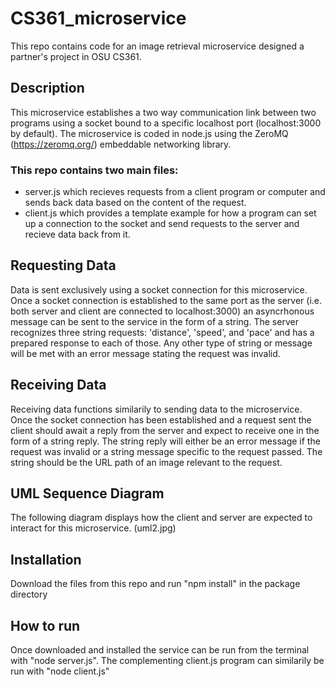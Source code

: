 # CS361_microservice
This repo contains code for an image retrieval microservice designed a partner's project in OSU CS361.

## Description
This microservice establishes a two way communication link between two programs using a socket bound to a specific localhost port (localhost:3000 by default). The microservice is coded in node.js using the ZeroMQ (https://zeromq.org/) embeddable networking library. 

### This repo contains two main files:
- server.js which recieves requests from a client program or computer and sends back data based on the content of the request. 
- client.js which provides a template example for how a program can set up a connection to the socket and send requests to the server and recieve data back from it. 

## Requesting Data
Data is sent exclusively using a socket connection for this microservice. Once a socket connection is established to the same port as the server (i.e. both server and client are connected to localhost:3000) an asyncrhonous message can be sent to the service in the form of a string. The server recognizes three string requests: 'distance', 'speed', and 'pace' and has a prepared response to each of those. Any other type of string or message will be met with an error message stating the request was invalid. 

## Receiving Data
Receiving data functions similarily to sending data to the microservice. Once the socket connection has been established and a request sent the client should await a reply from the server and expect to receive one in the form of a string reply. The string reply will either be an error message if the request was invalid or a string message specific to the request passed. The string should be the URL path of an image relevant to the request. 

## UML Sequence Diagram
The following diagram displays how the client and server are expected to interact for this microservice. 
(uml2.jpg)

## Installation
Download the files from this repo and run "npm install" in the package directory 

## How to run
Once downloaded and installed the service can be run from the terminal with "node server.js". The complementing client.js program can similarily be run with "node client.js"  
